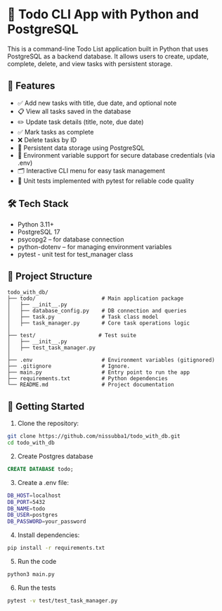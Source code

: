 # 📝 Todo CLI App with Python and PostgreSQL

This is a command-line Todo List application built in Python that uses PostgreSQL as a backend database. It allows users
to create, update, complete, delete, and view tasks with persistent storage.

## 🚀 Features

- ✅ Add new tasks with title, due date, and optional note
- 📋 View all tasks saved in the database
- ✏️ Update task details (title, note, due date)
- ✅ Mark tasks as complete
- ❌ Delete tasks by ID
- 💾 Persistent data storage using PostgreSQL
- 🔐 Environment variable support for secure database credentials (via .env)
- 🗂️ Interactive CLI menu for easy task management
- 🧪 Unit tests implemented with pytest for reliable code quality

## 🛠️ Tech Stack

- Python 3.11+
- PostgreSQL 17
- psycopg2 – for database connection
- python-dotenv – for managing environment variables
- pytest - unit test for test_manager class

## 📂 Project Structure

```
todo_with_db/
├── todo/                     # Main application package
│   ├── __init__.py
│   ├── database_config.py    # DB connection and queries
│   ├── task.py               # Task class model
│   ├── task_manager.py       # Core task operations logic
│
├── test/                    # Test suite
│   ├── __init__.py
│   ├── test_task_manager.py
│
├── .env                      # Environment variables (gitignored)
├── .gitignore                # Ignore.
├── main.py                   # Entry point to run the app
├── requirements.txt          # Python dependencies
└── README.md                 # Project documentation

```

## 🧪 Getting Started

1. Clone the repository:

```bash
git clone https://github.com/nissubba1/todo_with_db.git
cd todo_with_db
```

2. Create Postgres database

```sql
CREATE DATABASE todo;
```

3. Create a .env file:

```bash
DB_HOST=localhost
DB_PORT=5432
DB_NAME=todo
DB_USER=postgres
DB_PASSWORD=your_password
```

4. Install dependencies:

```bash
pip install -r requirements.txt
```

5. Run the code

```bash
python3 main.py
```

6. Run the tests

```bash
pytest -v test/test_task_manager.py
```
